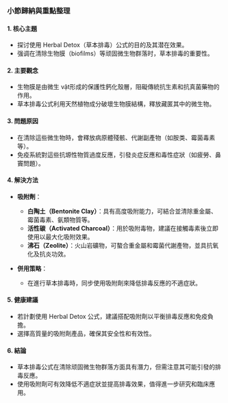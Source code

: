 ### 小節歸納與重點整理

#### 1. 核心主題  
- 探讨使用 Herbal Detox（草本排毒）公式的目的及其潜在效果。  
- 强调在清除生物膜（biofilms）等顽固微生物群落时，草本排毒的重要性。  

#### 2. 主要觀念  
- 生物膜是由微生 vật形成的保護性鈣化殼層，阻礙傳統抗生素和抗真菌藥物的作用。  
- 草本排毒公式利用天然植物成分破壞生物膜結構，釋放藏匿其中的微生物。  

#### 3. 問題原因  
- 在清除這些微生物時，會釋放病原體殘骸、代謝副產物（如胺类、霉菌毒素等）。  
- 免疫系統對這些抗塬性物質過度反應，引發炎症反應和毒性症狀（如疲勞、鼻竇問題）。  

#### 4. 解決方法  
- **吸附劑**：  
  - **白陶土（Bentonite Clay）**：具有高度吸附能力，可結合並清除重金屬、霉菌毒素、氨類物質等。  
  - **活性碳（Activated Charcoal）**：用於吸附毒物，建議在接觸毒素後立即使用以最大化吸附效果。  
  - **沸石（Zeolite）**：火山岩礦物，可螯合重金屬和霉菌代謝產物，並具抗氧化及抗炎功效。  

- **併用策略**：  
  - 在進行草本排毒時，同步使用吸附劑來降低排毒反應的不適症狀。  

#### 5. 健康建議  
- 若計劃使用 Herbal Detox 公式，建議搭配吸附劑以平衡排毒反應和免疫負擔。  
- 選擇高質量的吸附劑產品，確保其安全性和有效性。  

#### 6. 結論  
- 草本排毒公式在清除顽固微生物群落方面具有潛力，但需注意其可能引發的排毒反應。  
- 使用吸附劑可有效降低不適症狀並提高排毒效果，值得進一步研究和臨床應用。